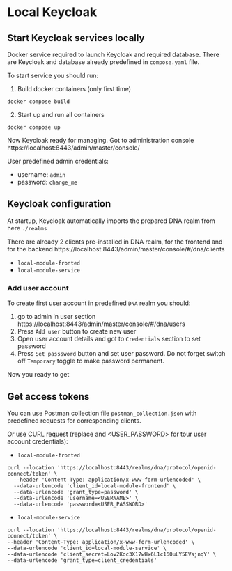 # Local Keycloak   

## Start Keycloak services locally

Docker service required to launch Keycloak and required database.
There are Keycloak and database already predefined in `compose.yaml` file.

To start service you should run:
1. Build docker containers (only first time)
```
docker compose build
```

2. Start up and run all containers
```
docker compose up
```

Now Keycloak ready for managing. 
Got to administration console
https://localhost:8443/admin/master/console/

User predefined admin credentials:
- username: `admin`
- password: `change_me`

## Keycloak configuration  

At startup, Keycloak automatically imports the prepared DNA realm from here `./realms`

There are already 2 clients pre-installed in DNA realm, for the frontend and for the backend
https://localhost:8443/admin/master/console/#/dna/clients
- `local-module-fronted`
- `local-module-service`

### Add user account
To create first user account in predefined `DNA` realm you should:
1. go to admin in user section  
https://localhost:8443/admin/master/console/#/dna/users
2. Press `Add user` button to create new user
3. Open user account details and got to `Credentials` section to set password
4. Press `Set passsword` button and set user password. Do not forget switch off `Temporary` toggle to make password permanent.

Now you ready to get 

## Get access tokens 

You can use Postman collection file `postman_collection.json` with predefined requests for corresponding clients.   

Or use CURL request (replace <USERNAME> and <USER_PASSWORD> for tour user account credentials):
- `local-module-fronted`
```
curl --location 'https://localhost:8443/realms/dna/protocol/openid-connect/token' \
  --header 'Content-Type: application/x-www-form-urlencoded' \
  --data-urlencode 'client_id=local-module-frontend' \
  --data-urlencode 'grant_type=password' \
  --data-urlencode 'username=<USERNAME>' \
  --data-urlencode 'password=<USER_PASSWORD>'
```
- `local-module-service`
```
curl --location 'https://localhost:8443/realms/dna/protocol/openid-connect/token' \
--header 'Content-Type: application/x-www-form-urlencoded' \
--data-urlencode 'client_id=local-module-service' \
--data-urlencode 'client_secret=Lov2Koc3X17wHx6L1c16OuLY5EVsjnqY' \
--data-urlencode 'grant_type=client_credentials'
```